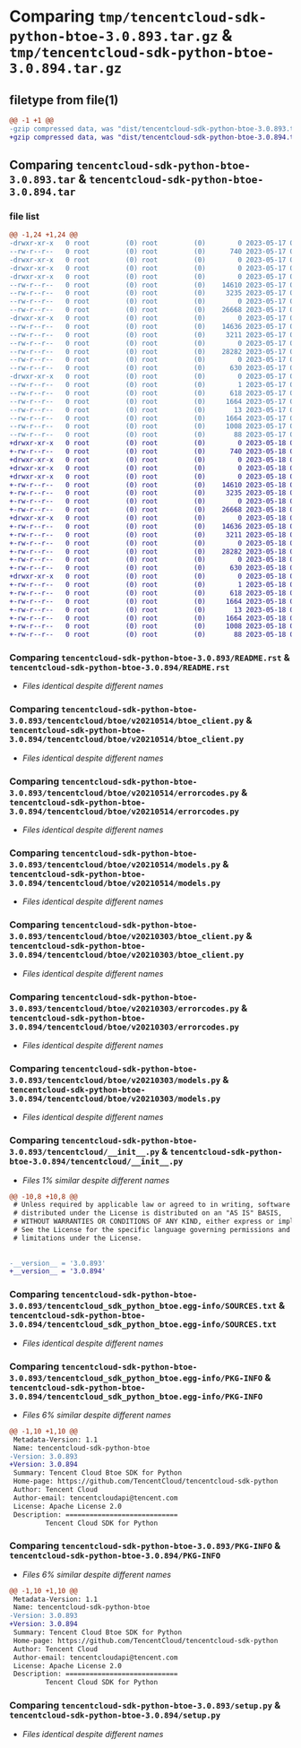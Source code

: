 # Comparing `tmp/tencentcloud-sdk-python-btoe-3.0.893.tar.gz` & `tmp/tencentcloud-sdk-python-btoe-3.0.894.tar.gz`

## filetype from file(1)

```diff
@@ -1 +1 @@
-gzip compressed data, was "dist/tencentcloud-sdk-python-btoe-3.0.893.tar", last modified: Wed May 17 03:24:29 2023, max compression
+gzip compressed data, was "dist/tencentcloud-sdk-python-btoe-3.0.894.tar", last modified: Thu May 18 00:18:09 2023, max compression
```

## Comparing `tencentcloud-sdk-python-btoe-3.0.893.tar` & `tencentcloud-sdk-python-btoe-3.0.894.tar`

### file list

```diff
@@ -1,24 +1,24 @@
-drwxr-xr-x   0 root         (0) root         (0)        0 2023-05-17 03:24:29.000000 tencentcloud-sdk-python-btoe-3.0.893/
--rw-r--r--   0 root         (0) root         (0)      740 2023-05-17 03:24:28.000000 tencentcloud-sdk-python-btoe-3.0.893/README.rst
-drwxr-xr-x   0 root         (0) root         (0)        0 2023-05-17 03:24:29.000000 tencentcloud-sdk-python-btoe-3.0.893/tencentcloud/
-drwxr-xr-x   0 root         (0) root         (0)        0 2023-05-17 03:24:29.000000 tencentcloud-sdk-python-btoe-3.0.893/tencentcloud/btoe/
-drwxr-xr-x   0 root         (0) root         (0)        0 2023-05-17 03:24:29.000000 tencentcloud-sdk-python-btoe-3.0.893/tencentcloud/btoe/v20210514/
--rw-r--r--   0 root         (0) root         (0)    14610 2023-05-17 03:24:28.000000 tencentcloud-sdk-python-btoe-3.0.893/tencentcloud/btoe/v20210514/btoe_client.py
--rw-r--r--   0 root         (0) root         (0)     3235 2023-05-17 03:24:28.000000 tencentcloud-sdk-python-btoe-3.0.893/tencentcloud/btoe/v20210514/errorcodes.py
--rw-r--r--   0 root         (0) root         (0)        0 2023-05-17 03:24:28.000000 tencentcloud-sdk-python-btoe-3.0.893/tencentcloud/btoe/v20210514/__init__.py
--rw-r--r--   0 root         (0) root         (0)    26668 2023-05-17 03:24:28.000000 tencentcloud-sdk-python-btoe-3.0.893/tencentcloud/btoe/v20210514/models.py
-drwxr-xr-x   0 root         (0) root         (0)        0 2023-05-17 03:24:29.000000 tencentcloud-sdk-python-btoe-3.0.893/tencentcloud/btoe/v20210303/
--rw-r--r--   0 root         (0) root         (0)    14636 2023-05-17 03:24:28.000000 tencentcloud-sdk-python-btoe-3.0.893/tencentcloud/btoe/v20210303/btoe_client.py
--rw-r--r--   0 root         (0) root         (0)     3211 2023-05-17 03:24:28.000000 tencentcloud-sdk-python-btoe-3.0.893/tencentcloud/btoe/v20210303/errorcodes.py
--rw-r--r--   0 root         (0) root         (0)        0 2023-05-17 03:24:28.000000 tencentcloud-sdk-python-btoe-3.0.893/tencentcloud/btoe/v20210303/__init__.py
--rw-r--r--   0 root         (0) root         (0)    28282 2023-05-17 03:24:28.000000 tencentcloud-sdk-python-btoe-3.0.893/tencentcloud/btoe/v20210303/models.py
--rw-r--r--   0 root         (0) root         (0)        0 2023-05-17 03:24:28.000000 tencentcloud-sdk-python-btoe-3.0.893/tencentcloud/btoe/__init__.py
--rw-r--r--   0 root         (0) root         (0)      630 2023-05-17 03:24:28.000000 tencentcloud-sdk-python-btoe-3.0.893/tencentcloud/__init__.py
-drwxr-xr-x   0 root         (0) root         (0)        0 2023-05-17 03:24:29.000000 tencentcloud-sdk-python-btoe-3.0.893/tencentcloud_sdk_python_btoe.egg-info/
--rw-r--r--   0 root         (0) root         (0)        1 2023-05-17 03:24:29.000000 tencentcloud-sdk-python-btoe-3.0.893/tencentcloud_sdk_python_btoe.egg-info/dependency_links.txt
--rw-r--r--   0 root         (0) root         (0)      618 2023-05-17 03:24:29.000000 tencentcloud-sdk-python-btoe-3.0.893/tencentcloud_sdk_python_btoe.egg-info/SOURCES.txt
--rw-r--r--   0 root         (0) root         (0)     1664 2023-05-17 03:24:29.000000 tencentcloud-sdk-python-btoe-3.0.893/tencentcloud_sdk_python_btoe.egg-info/PKG-INFO
--rw-r--r--   0 root         (0) root         (0)       13 2023-05-17 03:24:29.000000 tencentcloud-sdk-python-btoe-3.0.893/tencentcloud_sdk_python_btoe.egg-info/top_level.txt
--rw-r--r--   0 root         (0) root         (0)     1664 2023-05-17 03:24:29.000000 tencentcloud-sdk-python-btoe-3.0.893/PKG-INFO
--rw-r--r--   0 root         (0) root         (0)     1008 2023-05-17 03:24:28.000000 tencentcloud-sdk-python-btoe-3.0.893/setup.py
--rw-r--r--   0 root         (0) root         (0)       88 2023-05-17 03:24:29.000000 tencentcloud-sdk-python-btoe-3.0.893/setup.cfg
+drwxr-xr-x   0 root         (0) root         (0)        0 2023-05-18 00:18:09.000000 tencentcloud-sdk-python-btoe-3.0.894/
+-rw-r--r--   0 root         (0) root         (0)      740 2023-05-18 00:18:09.000000 tencentcloud-sdk-python-btoe-3.0.894/README.rst
+drwxr-xr-x   0 root         (0) root         (0)        0 2023-05-18 00:18:09.000000 tencentcloud-sdk-python-btoe-3.0.894/tencentcloud/
+drwxr-xr-x   0 root         (0) root         (0)        0 2023-05-18 00:18:09.000000 tencentcloud-sdk-python-btoe-3.0.894/tencentcloud/btoe/
+drwxr-xr-x   0 root         (0) root         (0)        0 2023-05-18 00:18:09.000000 tencentcloud-sdk-python-btoe-3.0.894/tencentcloud/btoe/v20210514/
+-rw-r--r--   0 root         (0) root         (0)    14610 2023-05-18 00:18:09.000000 tencentcloud-sdk-python-btoe-3.0.894/tencentcloud/btoe/v20210514/btoe_client.py
+-rw-r--r--   0 root         (0) root         (0)     3235 2023-05-18 00:18:09.000000 tencentcloud-sdk-python-btoe-3.0.894/tencentcloud/btoe/v20210514/errorcodes.py
+-rw-r--r--   0 root         (0) root         (0)        0 2023-05-18 00:18:09.000000 tencentcloud-sdk-python-btoe-3.0.894/tencentcloud/btoe/v20210514/__init__.py
+-rw-r--r--   0 root         (0) root         (0)    26668 2023-05-18 00:18:09.000000 tencentcloud-sdk-python-btoe-3.0.894/tencentcloud/btoe/v20210514/models.py
+drwxr-xr-x   0 root         (0) root         (0)        0 2023-05-18 00:18:09.000000 tencentcloud-sdk-python-btoe-3.0.894/tencentcloud/btoe/v20210303/
+-rw-r--r--   0 root         (0) root         (0)    14636 2023-05-18 00:18:09.000000 tencentcloud-sdk-python-btoe-3.0.894/tencentcloud/btoe/v20210303/btoe_client.py
+-rw-r--r--   0 root         (0) root         (0)     3211 2023-05-18 00:18:09.000000 tencentcloud-sdk-python-btoe-3.0.894/tencentcloud/btoe/v20210303/errorcodes.py
+-rw-r--r--   0 root         (0) root         (0)        0 2023-05-18 00:18:09.000000 tencentcloud-sdk-python-btoe-3.0.894/tencentcloud/btoe/v20210303/__init__.py
+-rw-r--r--   0 root         (0) root         (0)    28282 2023-05-18 00:18:09.000000 tencentcloud-sdk-python-btoe-3.0.894/tencentcloud/btoe/v20210303/models.py
+-rw-r--r--   0 root         (0) root         (0)        0 2023-05-18 00:18:09.000000 tencentcloud-sdk-python-btoe-3.0.894/tencentcloud/btoe/__init__.py
+-rw-r--r--   0 root         (0) root         (0)      630 2023-05-18 00:18:09.000000 tencentcloud-sdk-python-btoe-3.0.894/tencentcloud/__init__.py
+drwxr-xr-x   0 root         (0) root         (0)        0 2023-05-18 00:18:09.000000 tencentcloud-sdk-python-btoe-3.0.894/tencentcloud_sdk_python_btoe.egg-info/
+-rw-r--r--   0 root         (0) root         (0)        1 2023-05-18 00:18:09.000000 tencentcloud-sdk-python-btoe-3.0.894/tencentcloud_sdk_python_btoe.egg-info/dependency_links.txt
+-rw-r--r--   0 root         (0) root         (0)      618 2023-05-18 00:18:09.000000 tencentcloud-sdk-python-btoe-3.0.894/tencentcloud_sdk_python_btoe.egg-info/SOURCES.txt
+-rw-r--r--   0 root         (0) root         (0)     1664 2023-05-18 00:18:09.000000 tencentcloud-sdk-python-btoe-3.0.894/tencentcloud_sdk_python_btoe.egg-info/PKG-INFO
+-rw-r--r--   0 root         (0) root         (0)       13 2023-05-18 00:18:09.000000 tencentcloud-sdk-python-btoe-3.0.894/tencentcloud_sdk_python_btoe.egg-info/top_level.txt
+-rw-r--r--   0 root         (0) root         (0)     1664 2023-05-18 00:18:09.000000 tencentcloud-sdk-python-btoe-3.0.894/PKG-INFO
+-rw-r--r--   0 root         (0) root         (0)     1008 2023-05-18 00:18:09.000000 tencentcloud-sdk-python-btoe-3.0.894/setup.py
+-rw-r--r--   0 root         (0) root         (0)       88 2023-05-18 00:18:09.000000 tencentcloud-sdk-python-btoe-3.0.894/setup.cfg
```

### Comparing `tencentcloud-sdk-python-btoe-3.0.893/README.rst` & `tencentcloud-sdk-python-btoe-3.0.894/README.rst`

 * *Files identical despite different names*

### Comparing `tencentcloud-sdk-python-btoe-3.0.893/tencentcloud/btoe/v20210514/btoe_client.py` & `tencentcloud-sdk-python-btoe-3.0.894/tencentcloud/btoe/v20210514/btoe_client.py`

 * *Files identical despite different names*

### Comparing `tencentcloud-sdk-python-btoe-3.0.893/tencentcloud/btoe/v20210514/errorcodes.py` & `tencentcloud-sdk-python-btoe-3.0.894/tencentcloud/btoe/v20210514/errorcodes.py`

 * *Files identical despite different names*

### Comparing `tencentcloud-sdk-python-btoe-3.0.893/tencentcloud/btoe/v20210514/models.py` & `tencentcloud-sdk-python-btoe-3.0.894/tencentcloud/btoe/v20210514/models.py`

 * *Files identical despite different names*

### Comparing `tencentcloud-sdk-python-btoe-3.0.893/tencentcloud/btoe/v20210303/btoe_client.py` & `tencentcloud-sdk-python-btoe-3.0.894/tencentcloud/btoe/v20210303/btoe_client.py`

 * *Files identical despite different names*

### Comparing `tencentcloud-sdk-python-btoe-3.0.893/tencentcloud/btoe/v20210303/errorcodes.py` & `tencentcloud-sdk-python-btoe-3.0.894/tencentcloud/btoe/v20210303/errorcodes.py`

 * *Files identical despite different names*

### Comparing `tencentcloud-sdk-python-btoe-3.0.893/tencentcloud/btoe/v20210303/models.py` & `tencentcloud-sdk-python-btoe-3.0.894/tencentcloud/btoe/v20210303/models.py`

 * *Files identical despite different names*

### Comparing `tencentcloud-sdk-python-btoe-3.0.893/tencentcloud/__init__.py` & `tencentcloud-sdk-python-btoe-3.0.894/tencentcloud/__init__.py`

 * *Files 1% similar despite different names*

```diff
@@ -10,8 +10,8 @@
 # Unless required by applicable law or agreed to in writing, software
 # distributed under the License is distributed on an "AS IS" BASIS,
 # WITHOUT WARRANTIES OR CONDITIONS OF ANY KIND, either express or implied.
 # See the License for the specific language governing permissions and
 # limitations under the License.
 
 
-__version__ = '3.0.893'
+__version__ = '3.0.894'
```

### Comparing `tencentcloud-sdk-python-btoe-3.0.893/tencentcloud_sdk_python_btoe.egg-info/SOURCES.txt` & `tencentcloud-sdk-python-btoe-3.0.894/tencentcloud_sdk_python_btoe.egg-info/SOURCES.txt`

 * *Files identical despite different names*

### Comparing `tencentcloud-sdk-python-btoe-3.0.893/tencentcloud_sdk_python_btoe.egg-info/PKG-INFO` & `tencentcloud-sdk-python-btoe-3.0.894/tencentcloud_sdk_python_btoe.egg-info/PKG-INFO`

 * *Files 6% similar despite different names*

```diff
@@ -1,10 +1,10 @@
 Metadata-Version: 1.1
 Name: tencentcloud-sdk-python-btoe
-Version: 3.0.893
+Version: 3.0.894
 Summary: Tencent Cloud Btoe SDK for Python
 Home-page: https://github.com/TencentCloud/tencentcloud-sdk-python
 Author: Tencent Cloud
 Author-email: tencentcloudapi@tencent.com
 License: Apache License 2.0
 Description: ============================
         Tencent Cloud SDK for Python
```

### Comparing `tencentcloud-sdk-python-btoe-3.0.893/PKG-INFO` & `tencentcloud-sdk-python-btoe-3.0.894/PKG-INFO`

 * *Files 6% similar despite different names*

```diff
@@ -1,10 +1,10 @@
 Metadata-Version: 1.1
 Name: tencentcloud-sdk-python-btoe
-Version: 3.0.893
+Version: 3.0.894
 Summary: Tencent Cloud Btoe SDK for Python
 Home-page: https://github.com/TencentCloud/tencentcloud-sdk-python
 Author: Tencent Cloud
 Author-email: tencentcloudapi@tencent.com
 License: Apache License 2.0
 Description: ============================
         Tencent Cloud SDK for Python
```

### Comparing `tencentcloud-sdk-python-btoe-3.0.893/setup.py` & `tencentcloud-sdk-python-btoe-3.0.894/setup.py`

 * *Files identical despite different names*

